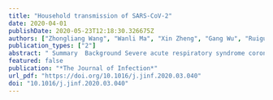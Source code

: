 ```yaml
---
title: "Household transmission of SARS-CoV-2"
date: 2020-04-01
publishDate: 2020-05-23T12:18:30.326675Z
authors: ["Zhongliang Wang", "Wanli Ma", "Xin Zheng", "Gang Wu", "Ruiguang Zhang"]
publication_types: ["2"]
abstract: " Summary  Background Severe acute respiratory syndrome coronavirus 2 (SARS-CoV-2) has caused an epidemic in China and many other countries. Many infected clusters have been found within familial households, but the data about secondary transmission among household contacts is limited.   Methods In this retrospective case series, we enrolled 85 patients infected with SARS-CoV-2 and their household members in Wuhan. Patients were confirmed infected with SARS-CoV-2 by real-time reverse transcription polymerase chain reaction (RT-PCR) assays on throat swabs. Epidemiological, clinical and laboratory data of the household members were collected.   Results There were 155 close contacts in total. 104 contacts received RT-PCR assays, with 47 (30%) positive cases and 57 (37%) negative cases. 51 (33%) cases did not received RT-PCR tests for they showed no symptoms of pneumonia during the 2 weeks of quarantine. The infection rate of close contacts was 38% for households with 1 contact, 50% for households with 2 contacts, and 31% for households with 3 contacts.   Conclusions The rate of secondary transmission among household contacts of patients with SARS-CoV-2 infection was 30%. Our data provide insight into the rate of secondary transmission of SARS-CoV-2 in home.  "
featured: false
publication: "*The Journal of Infection*"
url_pdf: "https://doi.org/10.1016/j.jinf.2020.03.040"
doi: "10.1016/j.jinf.2020.03.040"
---
```


